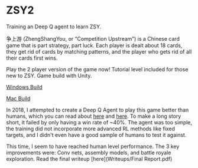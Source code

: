 # ZSY2
Training an Deep Q agent to learn ZSY.

争上游 (ZhengShangYou, or “Competition Upstream”) is a Chinese card game that is part strategy, part luck. Each player is dealt about 18 cards, they get rid of cards by matching patterns, and the player who gets rid of all their cards first wins.

Play the 2 player version of the game now! Tutorial level included for those new to ZSY. Game build with Unity.

[Windows Build](https://drive.google.com/file/d/1auOngmTju8Pg8WQKNkGNUvjCXRWxkJOA/view?fbclid=IwAR3N98b22L4ZyDtSRqkbiMfywEdkoRwJEjCaFVm6kDdDDWaqjxwsHM1zHSE)

[Mac Build](https://drive.google.com/file/d/1ZQ_-JJ__go3fGu9P5BJSzQ3dYoFxi0rY/view?fbclid=IwAR1iPtRYhbjz0xf1JY3TXDvfldyzaf2au4NtP9svqFuBKH9LiLaoWxiUADY)

In 2018, I attempted to create a Deep Q Agent to play this game better than humans, which you can read about [here](https://github.com/leonl0000/ZSY/blob/master/writeups/CS%20230%20Project%20final%20writeup.pdf) and [here](https://github.com/leonl0000/ZSY/blob/master/writeups/poster.png). To make a long story short, it failed by only having a win rate of ~40%. The agent was too simple, the training did not incorporate more advanced RL methods like fixed targets, and I didn't even have a good sample of humans to test it against.

This time, I seem to have reached human level performance. The 3 key improvements were: Conv nets, assembly models, and battle royale exploration. Read the final writeup [here](Writeups/Final Report.pdf)


